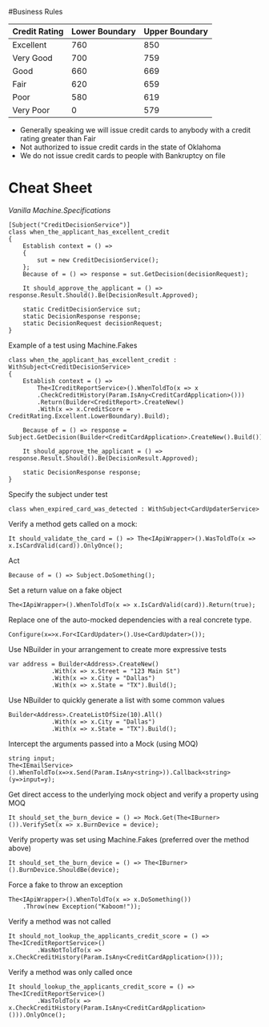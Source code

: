 #Business Rules

|Credit Rating|Lower Boundary|Upper Boundary|
|-------------|--------------|--------------|
|Excellent|760|850|
|Very Good|700|759|
|Good|660|669|
|Fair|620|659|
|Poor|580|619|
|Very Poor|0|579|

- Generally speaking we will issue credit cards to anybody with a credit rating greater than Fair
- Not authorized to issue credit cards in the state of Oklahoma
- We do not issue credit cards to people with Bankruptcy on file


# Cheat Sheet

*Vanilla Machine.Specifications*

	[Subject("CreditDecisionService")]
    class when_the_applicant_has_excellent_credit
    {
        Establish context = () =>
        {
            sut = new CreditDecisionService(); 
        };
        Because of = () => response = sut.GetDecision(decisionRequest);

        It should_approve_the_applicant = () => response.Result.Should().Be(DecisionResult.Approved);

        static CreditDecisionService sut;
        static DecisionResponse response;
        static DecisionRequest decisionRequest;
    }

Example of a test using Machine.Fakes

	class when_the_applicant_has_excellent_credit : WithSubject<CreditDecisionService>
    {
        Establish context = () =>
            The<ICreditReportService>().WhenToldTo(x => x
            .CheckCreditHistory(Param.IsAny<CreditCardApplication>()))
            .Return(Builder<CreditReport>.CreateNew()
            .With(x => x.CreditScore = CreditRating.Excellent.LowerBoundary).Build);

        Because of = () => response = Subject.GetDecision(Builder<CreditCardApplication>.CreateNew().Build());

        It should_approve_the_applicant = () => response.Result.Should().Be(DecisionResult.Approved);

        static DecisionResponse response;
    }

Specify the subject under test

	class when_expired_card_was_detected : WithSubject<CardUpdaterService> 

Verify a method gets called on a mock:

   	It should_validate_the_card = () => The<IApiWrapper>().WasToldTo(x => x.IsCardValid(card)).OnlyOnce();

Act

	Because of = () => Subject.DoSomething();

Set a return value on a fake object

	The<IApiWrapper>().WhenToldTo(x => x.IsCardValid(card)).Return(true);

Replace one of the auto-mocked dependencies with a real concrete type.

	Configure(x=>x.For<ICardUpdater>().Use<CardUpdater>());

Use NBuilder in your arrangement to create more expressive tests
      
	var address = Builder<Address>.CreateNew()
                .With(x => x.Street = "123 Main St")
                .With(x => x.City = "Dallas")
                .With(x => x.State = "TX").Build();
     

Use NBuilder to quickly generate a list with some common values

	Builder<Address>.CreateListOfSize(10).All()
                .With(x => x.City = "Dallas")
                .With(x => x.State = "TX").Build();

Intercept the arguments passed into a Mock (using MOQ)

	string input;
    The<IEmailService>().WhenToldTo(x=>x.Send(Param.IsAny<string>)).Callback<string>(y=>input=y);

Get direct access to the underlying mock object and verify a property using MOQ

	It should_set_the_burn_device = () => Mock.Get(The<IBurner>()).VerifySet(x => x.BurnDevice = device);

Verify property was set using Machine.Fakes (preferred over the method above)

	It should_set_the_burn_device = () => The<IBurner>().BurnDevice.ShouldBe(device);

Force a fake to throw an exception

	The<IApiWrapper>().WhenToldTo(x => x.DoSomething())
    	.Throw(new Exception("Kaboom!"));

Verify a method was not called

	It should_not_lookup_the_applicants_credit_score = () => The<ICreditReportService>()
            .WasNotToldTo(x => x.CheckCreditHistory(Param.IsAny<CreditCardApplication>()));

Verify a method was only called once

	It should_lookup_the_applicants_credit_score = () => The<ICreditReportService>()
            .WasToldTo(x => x.CheckCreditHistory(Param.IsAny<CreditCardApplication>())).OnlyOnce();
            
